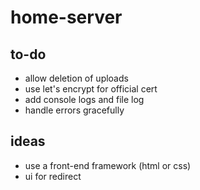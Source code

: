 # home-server

## to-do

* allow deletion of uploads
* use let's encrypt for official cert
* add console logs and file log
* handle errors gracefully

## ideas

* use a front-end framework (html or css)
* ui for redirect
